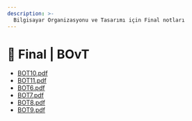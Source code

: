 ```yaml
---
description: >-
  Bilgisayar Organizasyonu ve Tasarımı için Final notları
---
```


# 📅 Final \| BOvT

<!--YPackage.YGitbookIntegration-tarafından-otomatik-oluşturulmuştur-->

- [BOT10.pdf](BOT10.pdf)
- [BOT11.pdf](BOT11.pdf)
- [BOT6.pdf](BOT6.pdf)
- [BOT7.pdf](BOT7.pdf)
- [BOT8.pdf](BOT8.pdf)
- [BOT9.pdf](BOT9.pdf)

<!--YPackage.YGitbookIntegration-tarafından-otomatik-oluşturulmuştur-->
